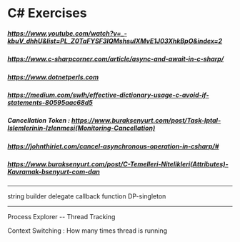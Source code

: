 # C# Exercises

##### https://www.youtube.com/watch?v=_-kbuV_dhhU&list=PL_Z0TaFYSF3IQMshsulXMvE1J03XhkBpO&index=2
##### https://www.c-sharpcorner.com/article/async-and-await-in-c-sharp/
##### https://www.dotnetperls.com
##### https://medium.com/swlh/effective-dictionary-usage-c-avoid-if-statements-80595aac68d5
##### Cancellation Token : https://www.buraksenyurt.com/post/Task-Iptal-Islemlerinin-Izlenmesi(Monitoring-Cancellation)
##### https://johnthiriet.com/cancel-asynchronous-operation-in-csharp/#
##### https://www.buraksenyurt.com/post/C-Temelleri-Nitelikleri(Attributes)-Kavramak-bsenyurt-com-dan
--------------
string builder
delegate
callback function
DP-singleton

----------------

Process Explorer -- Thread Tracking

Context Switching :  How many times thread is running
